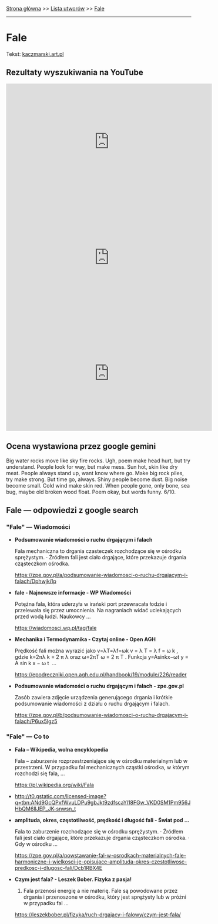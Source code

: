 [Strona główna](../index.md) >> [Lista utworów](../list.md) >> [Fale](157.md)

---

# Fale

Tekst: [kaczmarski.art.pl](https://www.kaczmarski.art.pl/tworczosc/wiersze/fale/)

## Rezultaty wyszukiwania na YouTube

<iframe width="560" height="315" src="https://www.youtube.com/embed/WJBY0Xp8acs?si=IdontcarewhotheIRSsendsImnotpayingtaxes" title="YouTube video player" frameborder="0" allow="accelerometer; autoplay; clipboard-write; encrypted-media; gyroscope; picture-in-picture; web-share" referrerpolicy="strict-origin-when-cross-origin" allowfullscreen></iframe>

<iframe width="560" height="315" src="https://www.youtube.com/embed/wgP5UG7ErDA?si=IdontcarewhotheIRSsendsImnotpayingtaxes" title="YouTube video player" frameborder="0" allow="accelerometer; autoplay; clipboard-write; encrypted-media; gyroscope; picture-in-picture; web-share" referrerpolicy="strict-origin-when-cross-origin" allowfullscreen></iframe>

<iframe width="560" height="315" src="https://www.youtube.com/embed/KssVd4HRjig?si=IdontcarewhotheIRSsendsImnotpayingtaxes" title="YouTube video player" frameborder="0" allow="accelerometer; autoplay; clipboard-write; encrypted-media; gyroscope; picture-in-picture; web-share" referrerpolicy="strict-origin-when-cross-origin" allowfullscreen></iframe>

## Ocena wystawiona przez google gemini

Big water rocks move like sky fire rocks. Ugh, poem make head hurt, but try understand. People look for way, but make mess. Sun hot, skin like dry meat. People always stand up, want know where go. Make big rock piles, try make strong. But time go, always. Shiny people become dust. Big noise become small. Cold wind make skin red. When people gone, only bone, sea bug, maybe old broken wood float. Poem okay, but words funny. 6/10.


## Fale — odpowiedzi z google search

### "Fale" — Wiadomości

- **Podsumowanie wiadomości o ruchu drgającym i falach**

    Fala mechaniczna to drgania czasteczek rozchodzące się w ośrodku sprężystym. · Źródłem fali jest ciało drgające, które przekazuje drgania cząsteczkom ośrodka. 

   <https://zpe.gov.pl/a/podsumowanie-wiadomosci-o-ruchu-drgajacym-i-falach/Dphwjki1p>
- **fale - Najnowsze informacje - WP Wiadomości**

    Potężna fala, która uderzyła w irański port przewracała łodzie i przelewała się przez umocnienia. Na nagraniach widać uciekających przed wodą ludzi. Naukowcy ... 

   <https://wiadomosci.wp.pl/tag/fale>
- **Mechanika i Termodynamika - Czytaj online - Open AGH**

    Prędkość fali można wyrazić jako v=λT=λf=ωk v = λ T = λ f = ω k , gdzie k=2πλ k = 2 π λ oraz ω=2πT ω = 2 π T . Funkcja y=Asinkx−ωt y = A sin   k x − ω t  ... 

   <https://epodreczniki.open.agh.edu.pl/handbook/19/module/226/reader>
- **Podsumowanie wiadomości o ruchu drgającym i falach - zpe.gov.pl**

    Zasób zawiera zdjęcie urządzenia generującego drgania i krótkie podsumowanie wiadomości z działu o ruchu drgającym i falach.   

   <https://zpe.gov.pl/b/podsumowanie-wiadomosci-o-ruchu-drgajacym-i-falach/P6ux5lgz5>

### "Fale" — Co to

- **Fala – Wikipedia, wolna encyklopedia**

    Fala – zaburzenie rozprzestrzeniające się w ośrodku materialnym lub w przestrzeni. W przypadku fal mechanicznych cząstki ośrodka, w którym rozchodzi się fala, ... 

   <https://pl.wikipedia.org/wiki/Fala>
- <http://t0.gstatic.com/licensed-image?q=tbn:ANd9GcQPxfWvuLDPu9gbJkt9zdfscaYl18FGw_VKD0SM1Pm956JHbQM6IlJEP_JK-snwsn_t>
- **amplituda, okres, częstotliwość, prędkość i długość fali - Świat pod ...**

    Fala to zaburzenie rozchodzące się w ośrodku sprężystym. · Źródłem fali jest ciało drgające, które przekazuje drgania cząsteczkom ośrodka. · Gdy w ośrodku ... 

   <https://zpe.gov.pl/a/powstawanie-fal-w-osrodkach-materialnych-fale-harmoniczne-i-wielkosci-je-opisujace-amplituda-okres-czestotliwosc-predkosc-i-dlugosc-fali/Dcb1RBX4E>
- **Czym jest fala? - Leszek Bober. Fizyka z pasja!**

    1. Fala przenosi energię a nie materię. Fale są powodowane przez drgania i przenoszone w ośrodku, który jest sprężysty lub w próżni w przypadku fal ... 

   <https://leszekbober.pl/fizyka/ruch-drgajacy-i-falowy/czym-jest-fala/>

